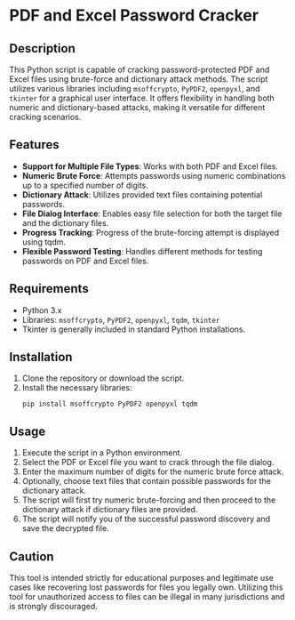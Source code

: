 # PDF and Excel Password Cracker

## Description

This Python script is capable of cracking password-protected PDF and Excel files using brute-force and dictionary attack methods. The script utilizes various libraries including `msoffcrypto`, `PyPDF2`, `openpyxl`, and `tkinter` for a graphical user interface. It offers flexibility in handling both numeric and dictionary-based attacks, making it versatile for different cracking scenarios.

## Features

- **Support for Multiple File Types**: Works with both PDF and Excel files.
- **Numeric Brute Force**: Attempts passwords using numeric combinations up to a specified number of digits.
- **Dictionary Attack**: Utilizes provided text files containing potential passwords.
- **File Dialog Interface**: Enables easy file selection for both the target file and the dictionary files.
- **Progress Tracking**: Progress of the brute-forcing attempt is displayed using tqdm.
- **Flexible Password Testing**: Handles different methods for testing passwords on PDF and Excel files.

## Requirements

- Python 3.x
- Libraries: `msoffcrypto`, `PyPDF2`, `openpyxl`, `tqdm`, `tkinter`
- Tkinter is generally included in standard Python installations.

## Installation

1. Clone the repository or download the script.
2. Install the necessary libraries:
   ```
   pip install msoffcrypto PyPDF2 openpyxl tqdm
   ```

## Usage

1. Execute the script in a Python environment.
2. Select the PDF or Excel file you want to crack through the file dialog.
3. Enter the maximum number of digits for the numeric brute force attack.
4. Optionally, choose text files that contain possible passwords for the dictionary attack.
5. The script will first try numeric brute-forcing and then proceed to the dictionary attack if dictionary files are provided.
6. The script will notify you of the successful password discovery and save the decrypted file.

## Caution

This tool is intended strictly for educational purposes and legitimate use cases like recovering lost passwords for files you legally own. Utilizing this tool for unauthorized access to files can be illegal in many jurisdictions and is strongly discouraged.
